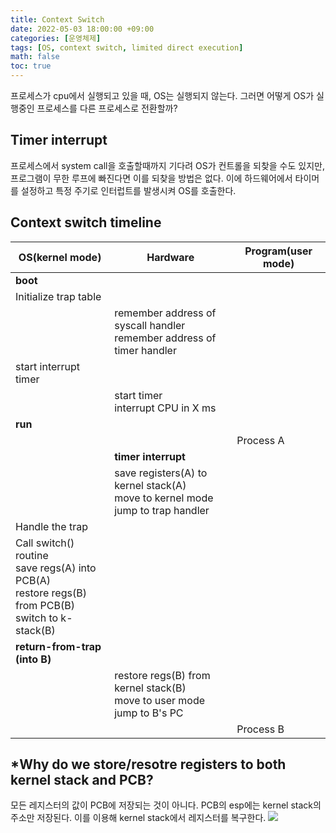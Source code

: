```yaml
---
title: Context Switch
date: 2022-05-03 18:00:00 +09:00
categories: [운영체제]
tags: [OS, context switch, limited direct execution]
math: false
toc: true
---
```

프로세스가 cpu에서 실행되고 있을 때, OS는 실행되지 않는다. 그러면 어떻게 OS가 실행중인 프로세스를 다른 프로세스로 전환할까?

## Timer interrupt
프로세스에서 system call을 호출할때까지 기다려 OS가 컨트롤을 되찾을 수도 있지만, 프로그램이 무한 루프에 빠진다면 이를 되찾을 방법은 없다. 이에 하드웨어에서 타이머를 설정하고 특정 주기로 인터럽트를 발생시켜 OS를 호출한다.

## Context switch timeline

| OS(kernel mode)                                                                                                     | Hardware                                                                                   | Program(user mode) |
|---------------------------------------------------------------------------------------------------------------------|--------------------------------------------------------------------------------------------|--------------------|
| **boot**                                                                                                            |                                                                                            |                    |
| Initialize trap table                                                                                               |                                                                                            |                    |
|                                                                                                                     | remember address of syscall handler <br /> remember address of timer handler              |                    |
| start interrupt timer                                                                                               |                                                                                            |                    |
|                                                                                                                     | start timer <br /> interrupt CPU in X ms                                                   |                    |
| **run**                                                                                                             |                                                                                            |                    |
|                                                                                                                     |                                                                                            | Process A          |
|                                                                                                                     | **timer interrupt**                                                                        |                    |
|                                                                                                                     | save registers(A) to kernel stack(A)<br /> move to kernel mode <br /> jump to trap handler |                    |
| Handle the trap                                                                                                     |                                                                                            |                    |
| Call switch() routine  <br /> save regs(A) into PCB(A)<br /> restore regs(B) from PCB(B)<br /> switch to k-stack(B) |                                                                                            |                    |
| **return-from-trap (into B)**                                                                                       |                                                                                            |                    |
|                                                                                                                     | restore regs(B) from kernel stack(B)<br /> move to user mode<br /> jump to B's PC          |                    |
|                                                                                                                     |                                                                                            | Process B          |

## *Why do we store/resotre registers to both kernel stack and PCB?

모든 레지스터의 값이 PCB에 저장되는 것이 아니다. PCB의 esp에는 kernel stack의 주소만 저장된다. 이를 이용해 kernel stack에서 레지스터를 복구한다.
<img src="https://i.stack.imgur.com/zVVIC.png"/>
